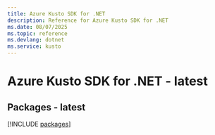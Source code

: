 ```yaml
---
title: Azure Kusto SDK for .NET
description: Reference for Azure Kusto SDK for .NET
ms.date: 08/07/2025
ms.topic: reference
ms.devlang: dotnet
ms.service: kusto
---
```

# Azure Kusto SDK for .NET - latest
## Packages - latest
[!INCLUDE [packages](kusto-index.md)]